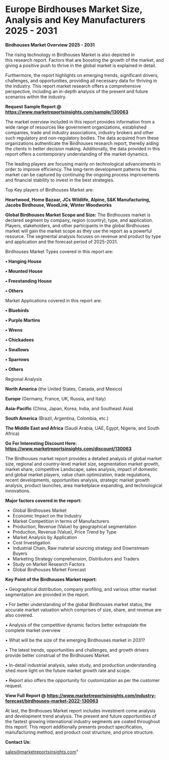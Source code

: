 # Europe Birdhouses Market Size, Analysis and Key Manufacturers 2025 - 2031

<Strong> Birdhouses Market Overview 2025 - 2031</strong>

The rising technology in Birdhouses Market is also depicted in this research report. Factors that are boosting the growth of the market, and giving a positive push to thrive in the global market is explained in detail.

Furthermore, the report highlights on emerging trends, significant drivers, challenges, and opportunities, providing all necessary data for thriving in the industry. This report market research offers a comprehensive perspective, including an in-depth analysis of the present and future scenarios within the industry.

<strong>Request Sample Report @ <a href=https://www.marketreportsinsights.com/sample/130063>https://www.marketreportsinsights.com/sample/130063</a></strong>

The market overview included in this report provides information from a wide range of resources like government organizations, established companies, trade and industry associations, industry brokers and other such regulatory and non-regulatory bodies. The data acquired from these organizations authenticate the Birdhouses research report, thereby aiding the clients in better decision making. Additionally, the data provided in this report offers a contemporary understanding of the market dynamics.

The leading players are focusing mainly on technological advancements in order to improve efficiency. The long-term development patterns for this market can be captured by continuing the ongoing process improvements and financial stability to invest in the best strategies.

Top Key players of Birdhouses Market are:

<strong>Heartwood, Home Bazaar, JCs Wildlife, Alpine, S&K Manufacturing, Jacobs Birdhouse, WoodLink, Winter Woodworks</strong>

<strong><b>Global Birdhouses Market Scope and Size:</b></strong>
The Birdhouses market is declared segment by company, region (country), type, and application. Players, stakeholders, and other participants in the global Birdhouses market will gain the market scope as they use the report as a powerful resource. The segmental analysis focuses on revenue and product by type and application and the forecast period of 2025-2031.

Birdhouses Market Types covered in this report are:

<strong>• Hanging House

• Mounted House

• Freestanding House

• Others</strong>

Market Applications covered in this report are:

<strong>• Bluebirds

• Purple Martins

• Wrens

• Chickadees

• Swallows

• Sparrows

• Others</strong> 

Regional Analysis

<strong>North America</strong> (the United States, Canada, and Mexico)

<strong>Europe</strong> (Germany, France, UK, Russia, and Italy)

<strong>Asia-Pacific</strong> (China, Japan, Korea, India, and Southeast Asia)

<strong>South America</strong> (Brazil, Argentina, Colombia, etc.)

<strong>The Middle East and Africa</strong> (Saudi Arabia, UAE, Egypt, Nigeria, and South Africa)

<strong>Go For Interesting Discount Here: <a href=https://www.marketreportsinsights.com/discount/130063>https://www.marketreportsinsights.com/discount/130063</a></strong>

The Birdhouses market report provides a detailed analysis of global market size, regional and country-level market size, segmentation market growth, market share, competitive Landscape, sales analysis, impact of domestic and global market players, value chain optimization, trade regulations, recent developments, opportunities analysis, strategic market growth analysis, product launches, area marketplace expanding, and technological innovations.

<strong><b>Major factors covered in the report:</b></strong>
<ul>
  <li>Global Birdhouses Market </li>
  <li>Economic Impact on the Industry</li>
  <li>Market Competition in terms of Manufacturers</li>
  <li>Production, Revenue (Value) by geographical segmentation</li>
  <li>Production, Revenue (Value), Price Trend by Type</li>
  <li>Market Analysis by Application</li>
  <li>Cost Investigation</li>
  <li>Industrial Chain, Raw material sourcing strategy and Downstream Buyers</li>
  <li>Marketing Strategy comprehension, Distributors and Traders</li>
  <li>Study on Market Research Factors</li>
  <li>Global Birdhouses Market Forecast</li>
</ul>

<strong><b>Key Point of the Birdhouses Market report:</b></strong>

• Geographical distribution, company profiling, and various other market segmentation are provided in the report.

• For better understanding of the global Birdhouses market status, the accurate market valuation which comprises of size, share, and revenue are also covered.

• Analysis of the competitive dynamic factors better extrapolate the complete market overview

• What will be the size of the emerging Birdhouses market in 2031?

• The latest trends, opportunities and challenges, and growth drivers provide better construal of the Birdhouses Market.

• In-detail industrial analysis, sales study, and production understanding shed more light on the future market growth rate and scope.

• Report also offers the opportunity for customization as per the customer request.

<strong><b>View Full Report @ <a href=https://www.marketreportsinsights.com/industry-forecast/birdhouses-market-2022-130063>https://www.marketreportsinsights.com/industry-forecast/birdhouses-market-2022-130063</a></b></strong>


At last, the Birdhouses Market report includes investment come analysis and development trend analysis. The present and future opportunities of the fastest growing international industry segments are coated throughout this report. This report additionally presents product specification, manufacturing method, and product cost structure, and price structure.

<strong>Contact Us:</strong>

sales@marketreportsinsights.com"
